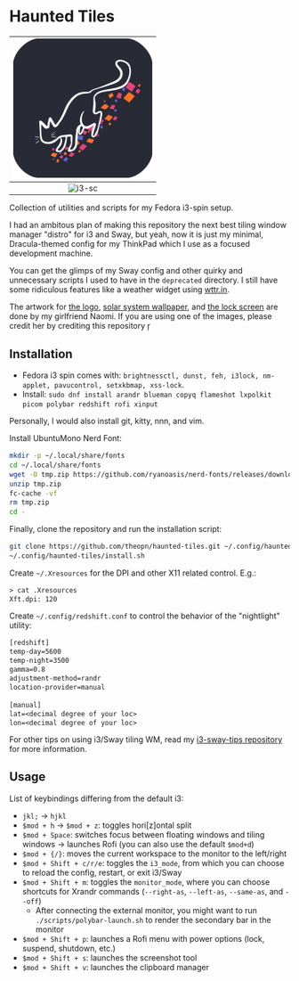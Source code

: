 # Haunted Tiles

| <img src="./assets/haunted-tiles-logo.png" width="250" alt="Haunted Tiles logo"> |
| :--: |
| ![i3-sc](./assets/i3-sc.png) |

Collection of utilities and scripts for my Fedora i3-spin setup.

I had an ambitous plan of making this repository the next best tiling window manager "distro" for i3 and Sway, but yeah, now it is just my minimal, Dracula-themed config for my ThinkPad which I use as a focused development machine.

You can get the glimps of my Sway config and other quirky and unnecessary scripts I used to have in the `deprecated` directory.
I still have some ridiculous features like a weather widget using [wttr.in](https://github.com/chubin/wttr.in).

The artwork for [the logo](./assets/haunted-tiles-logo.png), [solar system wallpaper](./assets/naomi-solarsys-draculafied.png), and [the lock screen](./assets/naomi-solarsys-draculafied-lockscreen.png) are done by my girlfriend Naomi.
If you are using one of the images, please credit her by crediting this repository

## Installation

- Fedora i3 spin comes with: `brightnessctl, dunst, feh, i3lock, nm-applet, pavucontrol, setxkbmap, xss-lock`.
- Install: `sudo dnf install arandr blueman copyq flameshot lxpolkit picom polybar redshift rofi xinput`

Personally, I would also install git, kitty, nnn, and vim.

Install UbuntuMono Nerd Font:

```sh
mkdir -p ~/.local/share/fonts
cd ~/.local/share/fonts
wget -O tmp.zip https://github.com/ryanoasis/nerd-fonts/releases/download/v3.3.0/UbuntuMono.zip
unzip tmp.zip
fc-cache -vf
rm tmp.zip
cd -
```

Finally, clone the repository and run the installation script:

```sh
git clone https://github.com/theopn/haunted-tiles.git ~/.config/haunted-tiles
~/.config/haunted-tiles/install.sh
```

Create `~/.Xresources` for the DPI and other X11 related control. E.g.:

```
> cat .Xresources 
Xft.dpi: 120
```

Create `~/.config/redshift.conf` to control the behavior of the "nightlight" utility:

```
[redshift]
temp-day=5600
temp-night=3500
gamma=0.8
adjustment-method=randr
location-provider=manual

[manual]
lat=<decimal degree of your loc>
lon=<decimal degree of your loc>
```

For other tips on using i3/Sway tiling WM, read my [i3-sway-tips repository](https://github.com/theopn/i3-sway-tips) for more information.

## Usage

List of keybindings differing from the default i3:

- `jkl;` -> `hjkl`
- `$mod + h` -> `$mod + z`: toggles hori[z]ontal split
- `$mod + Space`: switches focus between floating windows and tiling windows -> launches Rofi (you can also use the default `$mod+d`)
- `$mod + {/}`: moves the current workspace to the monitor to the left/right
- `$mod + Shift + c/r/e`:  toggles the `i3_mode`, from which you can choose to reload the config, restart, or exit i3/Sway
- `$mod + Shift + m`: toggles the `monitor_mode`, where you can choose shortcuts for Xrandr commands (`--right-as`, `--left-as`, `--same-as`, and `--off`)
    - After connecting the external monitor, you might want to run `./scripts/polybar-launch.sh` to render the secondary bar in the monitor
- `$mod + Shift + p`: launches a Rofi menu with power options (lock, suspend, shutdown, etc.)
- `$mod + Shift + s`: launches the screenshot tool
- `$mod + Shift + v`: launches the clipboard manager

